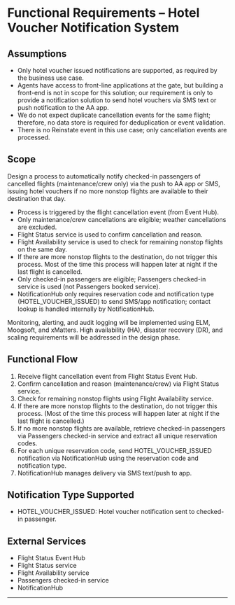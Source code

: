 # Functional Requirements – Hotel Voucher Notification System

## Assumptions
- Only hotel voucher issued notifications are supported, as required by the business use case.
- Agents have access to front-line applications at the gate, but building a front-end is not in scope for this solution; our requirement is only to provide a notification solution to send hotel vouchers via SMS text or push notification to the AA app.
- We do not expect duplicate cancellation events for the same flight; therefore, no data store is required for deduplication or event validation.
- There is no Reinstate event in this use case; only cancellation events are processed.

## Scope
Design a process to automatically notify checked-in passengers of cancelled flights (maintenance/crew only) via the push to AA app or SMS, issuing hotel vouchers if no more nonstop flights are available to their destination that day.

- Process is triggered by the flight cancellation event (from Event Hub).
- Only maintenance/crew cancellations are eligible; weather cancellations are excluded.
- Flight Status service is used to confirm cancellation and reason.
- Flight Availability service is used to check for remaining nonstop flights on the same day.
- If there are more nonstop flights to the destination, do not trigger this process. Most of the time this process will happen later at night if the last flight is cancelled.
- Only checked-in passengers are eligible; Passengers checked-in service is used (not Passengers booked service).
- NotificationHub only requires reservation code and notification type (HOTEL_VOUCHER_ISSUED) to send SMS/app notification; contact lookup is handled internally by NotificationHub.

Monitoring, alerting, and audit logging will be implemented using ELM, Moogsoft, and xMatters.
High availability (HA), disaster recovery (DR), and scaling requirements will be addressed in the design phase.


## Functional Flow
1. Receive flight cancellation event from Flight Status Event Hub.
2. Confirm cancellation and reason (maintenance/crew) via Flight Status service.
3. Check for remaining nonstop flights using Flight Availability service.
4. If there are more nonstop flights to the destination, do not trigger this process. (Most of the time this process will happen later at night if the last flight is cancelled.)
5. If no more nonstop flights are available, retrieve checked-in passengers via Passengers checked-in service and extract all unique reservation codes.
6. For each unique reservation code, send HOTEL_VOUCHER_ISSUED notification via NotificationHub using the reservation code and notification type.
7. NotificationHub manages delivery via SMS text/push to app.

## Notification Type Supported
- HOTEL_VOUCHER_ISSUED: Hotel voucher notification sent to checked-in passenger.

## External Services
- Flight Status Event Hub
- Flight Status service
- Flight Availability service
- Passengers checked-in service
- NotificationHub


---